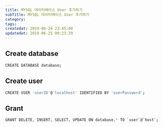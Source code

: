 ```yaml
---
title: MYSQL 데이터베이스 User 추가하기
subTitle: MYSQL 데이터베이스 User 추가하기
category: 
tags: 
createdat: 2019-06-24 23:45:00
updatedat: 2019-06-25 00:23:39
---
```


## Create database

```bash
CREATE DATABASE database;
```

## Create user

```bash
CREATE USER 'userID'@'localhost' IDENTIFIED BY 'userPassword';
```

## Grant

```bash
GRANT DELETE, INSERT, SELECT, UPDATE ON database.* TO `user`@`host`;
```
